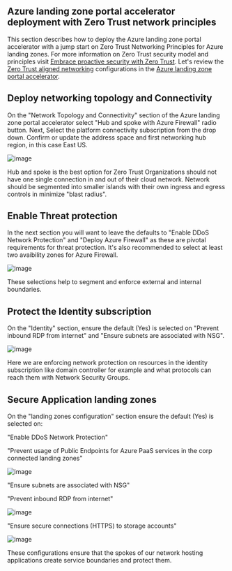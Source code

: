 ## Azure landing zone portal accelerator deployment with Zero Trust network principles

This section describes how to deploy the Azure landing zone portal accelerator with a jump start on Zero Trust Networking Principles for Azure landing zones. For more information on Zero Trust security model and principles visit [Embrace proactive security with Zero Trust](/security/business/zero-trust). Let's review the [Zero Trust aligned networking](/security/zero-trust/deploy/networks) configurations in the [Azure landing zone portal accelerator](/azure/cloud-adoption-framework/ready/landing-zone/#azure-landing-zone-portal-accelerator).

## Deploy networking topology and Connectivity

On the "Network Topology and Connectivity" section of the Azure landing zone portal accelerator select "Hub and spoke with Azure Firewall" radio button. Next, Select the platform connectivity subscription from the drop down. Confirm or update the address space and first networking hub region, in this case East US.

![image](https://user-images.githubusercontent.com/8091766/228360733-9713f5ff-dd53-4995-b309-220442f978b5.png)

Hub and spoke is the best option for Zero Trust Organizations should not have one single connection in and out of their cloud network. Network should be segmented into smaller islands with their own ingress and egress controls in minimize "blast radius". 

## Enable Threat protection

In the next section you will want to leave the defaults to "Enable DDoS Network Protection" and "Deploy Azure Firewall" as these are pivotal requirements for threat protection. It's also recommended to select at least two avaibility zones for Azure Firewall.  

![image](https://user-images.githubusercontent.com/8091766/228363102-af09f069-c5f1-4be0-91e8-1050dc994bf9.png)

These selections help to segment and enforce external and internal boundaries. 

## Protect the Identity subscription

On the "Identity" section, ensure the default (Yes) is selected on "Prevent inbound RDP from internet" and "Ensure subnets are associated with NSG".

![image](https://user-images.githubusercontent.com/8091766/228366016-4eee4817-3885-491b-a064-7fdbaae9dc80.png)

Here we are enforcing network protection on resources in the identity subscription like domain controller for example and what protocols can reach them with Network Security Groups.

## Secure Application landing zones

On the "landing zones configuration" section ensure the default (Yes) is selected on:

"Enable DDoS Network Protection"

"Prevent usage of Public Endpoints for Azure PaaS services in the corp connected landing zones"

![image](https://user-images.githubusercontent.com/8091766/228368266-c9410af1-ab13-4de5-88fe-af74303edb81.png)

"Ensure subnets are associated with NSG"

"Prevent inbound RDP from internet"

![image](https://user-images.githubusercontent.com/8091766/228367470-7a46ea93-b57c-4586-946f-a89561e4eabb.png)

"Ensure secure connections (HTTPS) to storage accounts"

![image](https://user-images.githubusercontent.com/8091766/228367531-73377d39-f37d-4e9f-bab1-9f8de35b4702.png)

These configurations ensure that the spokes of our network hosting applications create service boundaries and protect them.
